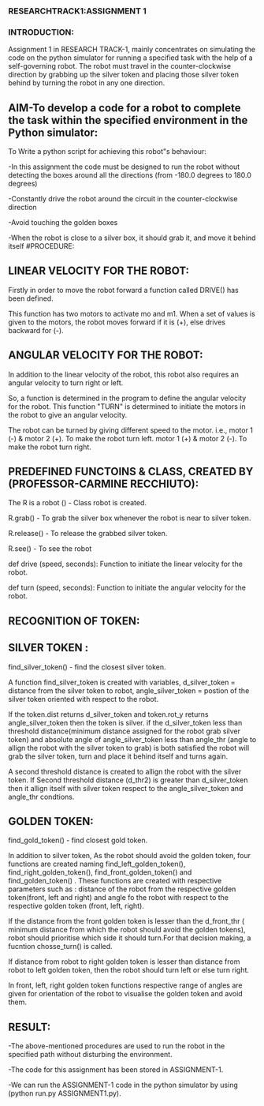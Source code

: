 ### RESEARCHTRACK1:ASSIGNMENT 1
### INTRODUCTION: 
Assignment 1 in RESEARCH TRACK-1, mainly concentrates on simulating the code on the python simulator for running a specified task with the help of a self-governing robot. The robot must travel in the counter-clockwise direction by grabbing up the silver token and placing those silver token behind by turning the robot in any one direction.

## AIM-To develop a code for a robot to complete the task within the specified environment in the Python simulator: 

To Write a python script for achieving this robot"s behaviour:
 
-In this assignment the code must be designed to run the robot without detecting the boxes around all the directions (from -180.0 degrees to 180.0 degrees)

-Constantly drive the robot around the circuit in the counter-clockwise direction

-Avoid touching the golden boxes

-When the robot is close to a silver box, it should grab it, and move it behind itself #PROCEDURE:

## LINEAR VELOCITY FOR THE ROBOT:
Firstly in order to move the robot forward a function called DRIVE() has been defined. 

This function has two motors to activate mo and m1. When a set of values is given to the motors, the robot moves forward if it is (+), else drives backward for (-).

## ANGULAR VELOCITY FOR THE ROBOT:
In addition to the linear velocity of the robot, this robot also requires an angular velocity to turn right or left. 

So, a function is determined in the program to define the angular velocity for the robot. This function "TURN" is determined to initiate the motors in the robot to give an angular velocity. 

The robot can be turned by giving different speed to the motor. i.e., motor 1 (-) & motor 2 (+). To make the robot turn left. motor 1 (+) & motor 2 (-). To make the robot turn right.

## PREDEFINED FUNCTOINS & CLASS, CREATED BY (PROFESSOR-CARMINE RECCHIUTO):
 The R is a robot () - Class robot is created. 
 
 R.grab() - To grab the silver box whenever the robot is near to silver token.
 
 R.release() - To release the grabbed silver token.
 
 R.see() - To see the robot
 
 def drive (speed, seconds): Function to initiate the linear velocity for the robot.
 
 def turn (speed, seconds): Function to initiate the angular velocity for the robot.

## RECOGNITION OF TOKEN:
## SILVER TOKEN : 
find_silver_token() - find the closest silver token. 

A function find_silver_token is created with variables, d_silver_token = distance from the silver token to robot, angle_silver_token = postion of the silver token oriented with respect to the robot. 

If the token.dist returns d_silver_token and token.rot_y returns angle_silver_token then the token is silver. if the d_silver_token less than threshold distance(minimum distance assigned for the robot grab silver token) and absolute angle of angle_silver_token less than angle_thr (angle to allign the robot with the silver token to grab) is both satisfied the robot will grab the silver token, turn and place it behind itself and turns again.

A second threshold distance is created to allign the robot with the silver token. If Second threshold distance (d_thr2) is greater than d_silver_token then it allign itself with silver token respect to the angle_silver_token and angle_thr condtions.

## GOLDEN TOKEN: 
find_gold_token() - find closest gold token.

In addition to silver token, As the robot should avoid the golden token, four functions are created naming find_left_golden_token(), find_right_golden_token(), find_front_golden_token() and find_golden_token() . These functions are created with respective parameters such as : distance of the robot from the respective golden token(front, left and right) and angle fo the robot with respect to the respective golden token (front, left, right).

If the distance from the front golden token is lesser than the d_front_thr ( minimum distance from which the robot should avoid the golden tokens), robot should prioritise which side it should turn.For that decision making, a fucntion chosse_turn() is called.

If distance from robot to right golden token is lesser than distance from robot to left golden token, then the robot should turn left or else turn right.

In front, left, right golden token functions respective range of angles are given for orientation of the robot to visualise the golden token and avoid them.

 ## RESULT:
-The above-mentioned procedures are used to run the robot in the specified path without disturbing the environment.

-The code for this assignment has been stored in ASSIGNMENT-1.

-We can run the ASSIGNMENT-1 code in the python simulator by using (python run.py ASSIGNMENT1.py).

